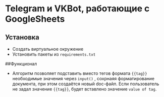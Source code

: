 # Telegram и VKBot, работающие с GoogleSheets

## Установка
* Создать виртуальное окружение
* Установить пакеты из `requirements.txt`


##Функционал
* Алгоритм позволяет подставить вместо тегов формата `{{tag}}` 
необходимые значения через `input()` , сохрнаяя форматирование документа, 
при этом создаётся новый doc-файл. 
Если пользователь не задал значение `{{tag}}`, будет вставлено значение
`value of tag`.
